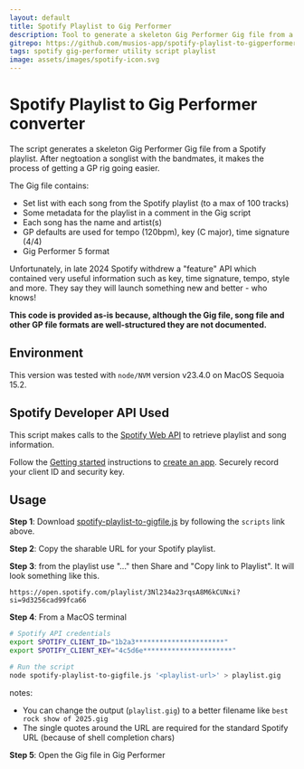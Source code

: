```yaml
---
layout: default
title: Spotify Playlist to Gig Performer
description: Tool to generate a skeleton Gig Performer Gig file from a Spotify playlist
gitrepo: https://github.com/musios-app/spotify-playlist-to-gigperformer
tags: spotify gig-performer utility script playlist
image: assets/images/spotify-icon.svg
---
```


# Spotify Playlist to Gig Performer converter

The script generates a skeleton Gig Performer Gig file from a Spotify playlist. After negtoation a songlist with the bandmates, it makes the process of getting a GP rig going easier.

The Gig file contains:

* Set list with each song from the Spotify playlist (to a max of 100 tracks)
* Some metadata for the playlist in a comment in the Gig script
* Each song has the name and artist(s)
* GP defaults are used for tempo (120bpm), key (C major), time signature (4/4)
* Gig Performer 5 format

Unfortunately, in late 2024 Spotify withdrew a "feature" API which contained very useful information such as key, time signature, tempo, style and more. They say they will launch something new and better - who knows! 

**This code is provided as-is because, although the Gig file, song file and other GP file formats are well-structured they are not documented.**

## Environment

This version was tested with `node/NVM` version v23.4.0 on MacOS Sequoia 15.2. 

## Spotify Developer API Used

This script makes calls to the [Spotify Web API](https://developer.spotify.com/documentation/web-api) to retrieve playlist and song information.

Follow the [Getting started](https://developer.spotify.com/documentation/web-api) instructions to [create an app](https://developer.spotify.com/documentation/web-api/concepts/apps). Securely record your client ID and security key.


## Usage

**Step 1**: Download [spotify-playlist-to-gigfile.js](https://raw.githubusercontent.com/andrewjhunt/spotify-playlist-to-gigperformer/refs/heads/main/scripts/spotify-playlist-to-gigfile.js?token=GHSAT0AAAAAAC5BQWVQIXWSLFRZM24QJXIGZ4HLEMQ) by following the `scripts` link above.

**Step 2**: Copy the sharable URL for your Spotify playlist.

**Step 3**: from the playlist use "..." then Share and "Copy link to Playlist". It will look something like this.

`https://open.spotify.com/playlist/3Nl234a23rqsA8M6kCUNxi?si=9d3256cad99fca66`

**Step 4**: From a MacOS terminal

```bash
# Spotify API credentials
export SPOTIFY_CLIENT_ID="1b2a3**********************"
export SPOTIFY_CLIENT_KEY="4c5d6e**********************"

# Run the script
node spotify-playlist-to-gigfile.js '<playlist-url>' > playlist.gig
```

notes:

* You can change the output (`playlist.gig`) to a better filename like `best rock show of 2025.gig`
* The single quotes around the URL are required for the standard Spotify URL (because of shell completion chars)

**Step 5**: Open the Gig file in Gig Performer
